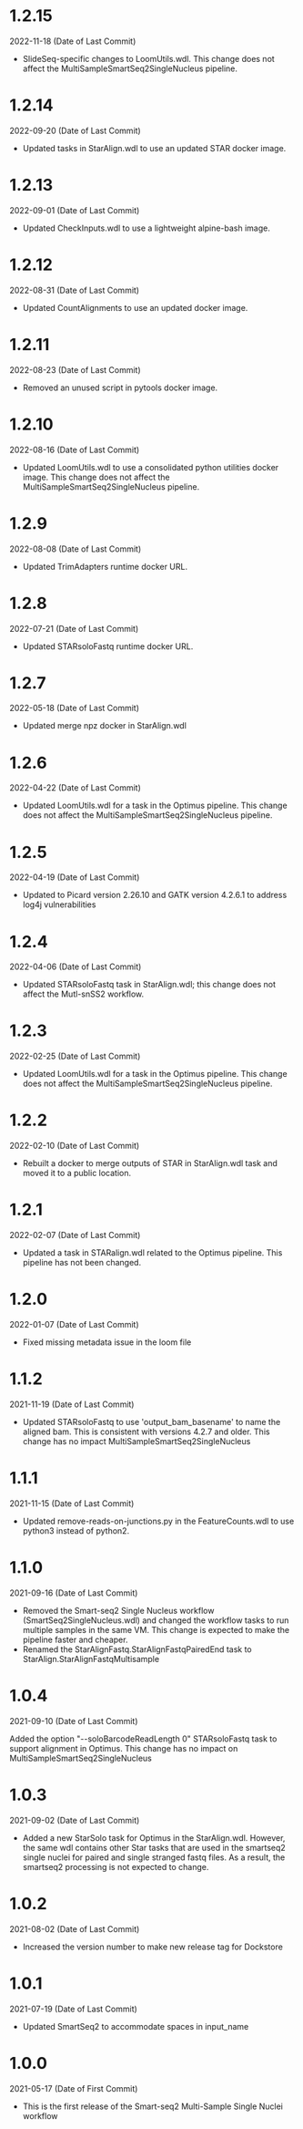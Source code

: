 # 1.2.15
2022-11-18 (Date of Last Commit)

* SlideSeq-specific changes to LoomUtils.wdl. This change does not affect the MultiSampleSmartSeq2SingleNucleus pipeline.

# 1.2.14
2022-09-20 (Date of Last Commit)

* Updated tasks in StarAlign.wdl to use an updated STAR docker image.

# 1.2.13

2022-09-01 (Date of Last Commit)

* Updated CheckInputs.wdl to use a lightweight alpine-bash image.

# 1.2.12
2022-08-31 (Date of Last Commit)

* Updated CountAlignments to use an updated docker image.

# 1.2.11
2022-08-23 (Date of Last Commit)

* Removed an unused script in pytools docker image.

# 1.2.10
2022-08-16 (Date of Last Commit)

* Updated LoomUtils.wdl to use a consolidated python utilities docker image. This change does not affect the MultiSampleSmartSeq2SingleNucleus pipeline.

# 1.2.9
2022-08-08 (Date of Last Commit)

* Updated TrimAdapters runtime docker URL.

# 1.2.8
2022-07-21 (Date of Last Commit)

* Updated STARsoloFastq runtime docker URL.

# 1.2.7
2022-05-18 (Date of Last Commit)

* Updated merge npz docker in StarAlign.wdl

# 1.2.6
2022-04-22 (Date of Last Commit)

* Updated LoomUtils.wdl for a task in the Optimus pipeline. This change does not affect the MultiSampleSmartSeq2SingleNucleus pipeline.

# 1.2.5
2022-04-19 (Date of Last Commit)

* Updated to Picard version 2.26.10 and GATK version 4.2.6.1 to address log4j vulnerabilities

# 1.2.4

2022-04-06 (Date of Last Commit)

* Updated STARsoloFastq task in StarAlign.wdl; this change does not affect the Mutl-snSS2 workflow.

# 1.2.3
2022-02-25 (Date of Last Commit)

* Updated LoomUtils.wdl for a task in the Optimus pipeline. This change does not affect the MultiSampleSmartSeq2SingleNucleus pipeline.

# 1.2.2
2022-02-10 (Date of Last Commit)

* Rebuilt a docker to merge outputs of STAR in StarAlign.wdl task and moved it to a public location.

# 1.2.1
2022-02-07 (Date of Last Commit)

* Updated a task in STARalign.wdl related to the Optimus pipeline. This pipeline has not been changed.

# 1.2.0
2022-01-07 (Date of Last Commit)

* Fixed missing metadata issue in the loom file
# 1.1.2
2021-11-19 (Date of Last Commit)

* Updated STARsoloFastq to use 'output_bam_basename' to name the aligned bam. This is consistent with versions 4.2.7 and older. This change has no impact MultiSampleSmartSeq2SingleNucleus
# 1.1.1
2021-11-15 (Date of Last Commit)
* Updated remove-reads-on-junctions.py in the FeatureCounts.wdl to use python3 instead of python2.

# 1.1.0
2021-09-16 (Date of Last Commit)

* Removed the Smart-seq2 Single Nucleus workflow (SmartSeq2SingleNucleus.wdl) and changed the workflow tasks to run multiple samples in the same VM. This change is expected to make the pipeline faster and cheaper.
* Renamed the StarAlignFastq.StarAlignFastqPairedEnd task to StarAlign.StarAlignFastqMultisample

# 1.0.4
2021-09-10 (Date of Last Commit)

Added the option "--soloBarcodeReadLength 0" STARsoloFastq task to support alignment in Optimus. This change has no impact on MultiSampleSmartSeq2SingleNucleus

# 1.0.3
2021-09-02 (Date of Last Commit)

* Added a new StarSolo task for Optimus in the StarAlign.wdl. However, the same wdl
  contains other Star tasks that are used in the smartseq2 single nuclei for paired and 
  single stranged fastq files. As a result, the smartseq2 processing is not expected to 
  change. 

# 1.0.2
2021-08-02 (Date of Last Commit)

* Increased the version number to make new release tag for Dockstore 

# 1.0.1
2021-07-19 (Date of Last Commit)

* Updated SmartSeq2 to accommodate spaces in input_name

# 1.0.0

2021-05-17 (Date of First Commit)

* This is the first release of the Smart-seq2 Multi-Sample Single Nuclei workflow
